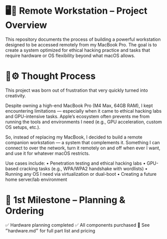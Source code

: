# 🖥️🛜 Remote Workstation – Project Overview

This repository documents the process of building a powerful workstation designed to be accessed remotely from my MacBook Pro. The goal is to create a system optimized for ethical hacking practice and tasks that require hardware or OS flexibility beyond what macOS allows.

# 🧠⚙️ Thought Process

This project was born out of frustration that very quickly turned into creativity.

Despite owning a high-end MacBook Pro (M4 Max, 64GB RAM), I kept encountering limitations — especially when it came to ethical hacking labs and GPU-intensive tasks. Apple’s ecosystem often prevents me from running the tools and environments I need (e.g., GPU acceleration, custom OS setups, etc.).

So, instead of replacing my MacBook, I decided to build a remote companion workstation — a system that complements it. Something I can connect to over the network, turn it remotely on and off when ever I want, and use it for whatever macOS restricts.

Use cases include:
	•	Penetration testing and ethical hacking labs
	•	GPU-based cracking tasks (e.g., WPA/WPA2 handshake with wordlists)
	•	Running any OS I need via virtualization or dual-boot
	•	Creating a future home server/lab environment

# 📍 1st Milestone – Planning & Ordering

✅ Hardware planning completed
✅ All components purchased
📝 See ״hardware.md״ for full part list and pricing